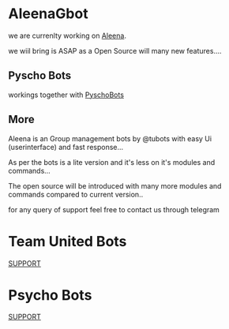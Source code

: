 # AleenaGbot

we are currenlty working on [Aleena](https://t.me/Aleena_Gbot).

we wiil bring is ASAP as a Open Source will many new features....


## Pyscho Bots

workings together with [PyschoBots](https://t.me/psycho_bots)

## More 

Aleena is an Group management bots by @tubots with easy Ui (userinterface) and fast response...

As per the bots is a lite version and it's less on it's modules and commands...

The open source will be introduced with many more modules and commands compared to current version..


for any query of support feel free to contact us through telegram 

# Team United Bots

[SUPPORT](https://t.me/unitedbotsupport)

# Psycho Bots

[SUPPORT](https://t.me/PsychoBots_chat)
